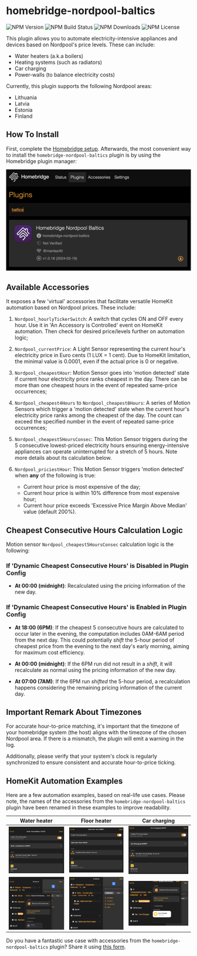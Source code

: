 # homebridge-nordpool-baltics #

![NPM Version](https://img.shields.io/npm/v/homebridge-nordpool-baltics)
![NPM Build Status](https://img.shields.io/github/actions/workflow/status/msegzda/homebridge-nordpool-baltics/npm-publish.yml)
![NPM Downloads](https://img.shields.io/npm/dw/homebridge-nordpool-baltics)
![NPM License](https://img.shields.io/npm/l/homebridge-nordpool-baltics)

This plugin allows you to automate electricity-intensive appliances and devices based on Nordpool's price levels. These can include:

- Water heaters (a.k.a boilers)
- Heating systems (such as radiators)
- Car charging
- Power-walls (to balance electricity costs)

Currently, this plugin supports the following Nordpool areas:

- Lithuania
- Latvia
- Estonia
- Finland

## How To Install ##

First, complete the [Homebridge setup](https://homebridge.io/how-to-install-homebridge). Afterwards, the most convenient way to install the `homebridge-nordpool-baltics` plugin is by using the Homebridge plugin manager:

![Install](./images/install.png)

## Available Accessories ##

It exposes a few 'virtual' accessories that facilitate versatile HomeKit automation based on Nordpool prices. These include:

1. `Nordpool_hourlyTickerSwitch`: A switch that cycles ON and OFF every hour. Use it in 'An Accessory is Controlled' event on HomeKit automation. Then check for desired price/levels further on automation logic;

1. `Nordpool_currentPrice`: A Light Sensor representing the current hour's electricity price in Euro cents (1 LUX = 1 cent). Due to HomeKit limitation, the minimal value is 0.0001, even if the actual price is 0 or negative.

1. `Nordpool_cheapestHour`: Motion Sensor goes into 'motion detected' state if current hour electricity price ranks cheapest in the day. There can be more than one cheapest hours in the event of repeated same-price occurrences;

1. `Nordpool_cheapest4Hours` to `Nordpool_cheapest8Hours`: A series of Motion Sensors which trigger a 'motion detected' state when the current hour's electricity price ranks among the cheapest of the day. The count can exceed the specified number in the event of repeated same-price occurrences;

1. `Nordpool_cheapest5HoursConsec`: This Motion Sensor triggers during the 5 consecutive lowest-priced electricity hours ensuring energy-intensive appliances can operate uninterrupted for a stretch of 5 hours. Note more details about its calculation below.

1. `Nordpool_priciestHour`: This Motion Sensor triggers 'motion detected' when **any** of the following is true:
    - Current hour price is most expensive of the day;
    - Current hour price is within 10% difference from most expensive hour;
    - Current hour price exceeds 'Excessive Price Margin Above Median' value (default 200%).

## Cheapest Consecutive Hours Calculation Logic ##

Motion sensor `Nordpool_cheapest5HoursConsec` calculation logic is the following:

### If 'Dynamic Cheapest Consecutive Hours' is **Disabled** in Plugin Config ###

- **At 00:00 (midnight)**: Recalculated using the pricing information of the new day.

### If 'Dynamic Cheapest Consecutive Hours' is **Enabled** in Plugin Config ###

- **At 18:00 (6PM)**: If the cheapest 5 consecutive hours are calculated to occur later in the evening, the computation includes 0AM-6AM period from the next day. This could potentially *shift* the 5-hour period of cheapest price from the evening to the next day's early morning, aiming for maximum cost efficiency.

- **At 00:00 (midnight)**: If the 6PM run did not result in a *shift*, it will recalculate as normal using the pricing information of the new day.

- **At 07:00 (7AM)**: If the 6PM run *shifted* the 5-hour period, a recalculation happens considering the remaining pricing information of the current day.

## Important Remark About Timezones ##

For accurate hour-to-price matching, it's important that the timezone of your homebridge system (the host) aligns with the timezone of the chosen Nordpool area. If there is a mismatch, the plugin will emit a warning in the log.

Additionally, please verify that your system's clock is regularly synchronized to ensure consistent and accurate hour-to-price ticking.

## HomeKit Automation Examples ##

Here are a few automation examples, based on real-life use cases. Please note, the names of the accessories from the `homebridge-nordpool-baltics` plugin have been renamed in these examples to improve readability.

| Water heater | Floor heater | Car charging |
| --------- | --------- | --------- |
| ![Boiler1](images/boiler1.png) | ![Floor1](images/floor1.png)  | ![Car1](images/car1.png)   |
| ![Boiler2](images/boiler2.png)  | ![Floor2](images/floor2.png)  | ![Car2](images/car2.png)  |

Do you have a fantastic use case with accessories from the `homebridge-nordpool-baltics` plugin? Share it using [this form](https://github.com/msegzda/homebridge-nordpool-baltics/issues/new).

